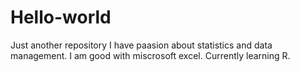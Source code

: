 # Hello-world
Just another repository
I have paasion about statistics and data management. 
I am good with miscrosoft excel.
Currently learning R.
